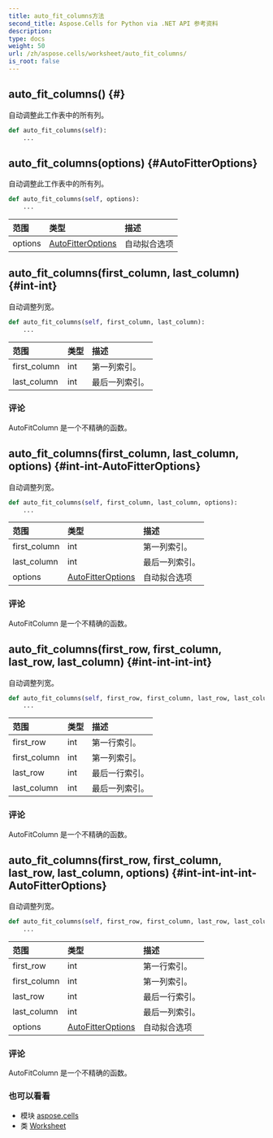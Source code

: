 ```yaml
---
title: auto_fit_columns方法
second_title: Aspose.Cells for Python via .NET API 参考资料
description:
type: docs
weight: 50
url: /zh/aspose.cells/worksheet/auto_fit_columns/
is_root: false
---
```

##  auto_fit_columns() {#}
自动调整此工作表中的所有列。



```python
def auto_fit_columns(self):
    ...
```




##  auto_fit_columns(options) {#AutoFitterOptions}
自动调整此工作表中的所有列。



```python
def auto_fit_columns(self, options):
    ...
```


|范围|类型|描述|
| :- | :- | :- |
| options | [AutoFitterOptions](/cells/python-net/zh/aspose.cells/autofitteroptions) |自动拟合选项|


##  auto_fit_columns(first_column, last_column) {#int-int}
自动调整列宽。



```python
def auto_fit_columns(self, first_column, last_column):
    ...
```


|范围|类型|描述|
| :- | :- | :- |
| first_column | int |第一列索引。|
| last_column | int |最后一列索引。|
### 评论

AutoFitColumn 是一个不精确的函数。

##  auto_fit_columns(first_column, last_column, options) {#int-int-AutoFitterOptions}

自动调整列宽。



```python
def auto_fit_columns(self, first_column, last_column, options):
    ...
```


|范围|类型|描述|
| :- | :- | :- |
| first_column | int |第一列索引。|
| last_column | int |最后一列索引。|
| options | [AutoFitterOptions](/cells/python-net/zh/aspose.cells/autofitteroptions) |自动拟合选项|
### 评论

AutoFitColumn 是一个不精确的函数。

##  auto_fit_columns(first_row, first_column, last_row, last_column) {#int-int-int-int}

自动调整列宽。



```python
def auto_fit_columns(self, first_row, first_column, last_row, last_column):
    ...
```


|范围|类型|描述|
| :- | :- | :- |
| first_row | int |第一行索引。|
| first_column | int |第一列索引。|
| last_row | int |最后一行索引。|
| last_column | int |最后一列索引。|
### 评论

AutoFitColumn 是一个不精确的函数。

##  auto_fit_columns(first_row, first_column, last_row, last_column, options) {#int-int-int-int-AutoFitterOptions}

自动调整列宽。



```python
def auto_fit_columns(self, first_row, first_column, last_row, last_column, options):
    ...
```


|范围|类型|描述|
| :- | :- | :- |
| first_row | int |第一行索引。|
| first_column | int |第一列索引。|
| last_row | int |最后一行索引。|
| last_column | int |最后一列索引。|
| options | [AutoFitterOptions](/cells/python-net/zh/aspose.cells/autofitteroptions) |自动拟合选项|
### 评论

AutoFitColumn 是一个不精确的函数。


### 也可以看看

* 模块 [aspose.cells](../../)
* 类 [Worksheet](/cells/python-net/zh/aspose.cells/worksheet)
